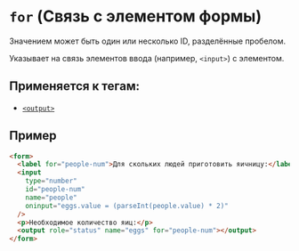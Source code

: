 # `for` (Связь с элементом формы)

Значением может быть один или несколько ID, разделённые пробелом.

Указывает на связь элементов ввода (например, `<input>`) с элементом.

## Применяется к тегам:

- [`<output>`](<../TAGS UI/output (РЕЗУЛЬТАТ ВЫЧИСЛЕНИЙ, ДЕЙСТВИЙ).md>)

## Пример

```html
<form>
  <label for="people-num">Для скольких людей приготовить яичницу:</label>
  <input
    type="number"
    id="people-num"
    name="people"
    oninput="eggs.value = (parseInt(people.value) * 2)"
  />
  <p>Необходимое количество яиц:</p>
  <output role="status" name="eggs" for="people-num"></output>
</form>
```

